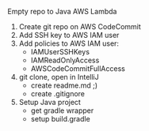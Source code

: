 Empty repo to Java AWS Lambda

1. Create git repo on AWS CodeCommit
2. Add SSH key to AWS IAM user
3. Add policies to AWS IAM user:
    * IAMUserSSHKeys
    * IAMReadOnlyAccess
    * AWSCodeCommitFullAccess
4. git clone, open in IntelliJ
    * create readme.md ;)
    * create .gitignore
5. Setup Java project
    * get gradle wrapper
    * setup build.gradle